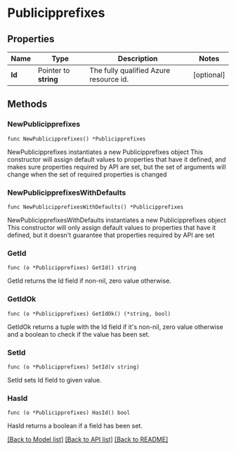 # Publicipprefixes

## Properties

Name | Type | Description | Notes
------------ | ------------- | ------------- | -------------
**Id** | Pointer to **string** | The fully qualified Azure resource id. | [optional] 

## Methods

### NewPublicipprefixes

`func NewPublicipprefixes() *Publicipprefixes`

NewPublicipprefixes instantiates a new Publicipprefixes object
This constructor will assign default values to properties that have it defined,
and makes sure properties required by API are set, but the set of arguments
will change when the set of required properties is changed

### NewPublicipprefixesWithDefaults

`func NewPublicipprefixesWithDefaults() *Publicipprefixes`

NewPublicipprefixesWithDefaults instantiates a new Publicipprefixes object
This constructor will only assign default values to properties that have it defined,
but it doesn't guarantee that properties required by API are set

### GetId

`func (o *Publicipprefixes) GetId() string`

GetId returns the Id field if non-nil, zero value otherwise.

### GetIdOk

`func (o *Publicipprefixes) GetIdOk() (*string, bool)`

GetIdOk returns a tuple with the Id field if it's non-nil, zero value otherwise
and a boolean to check if the value has been set.

### SetId

`func (o *Publicipprefixes) SetId(v string)`

SetId sets Id field to given value.

### HasId

`func (o *Publicipprefixes) HasId() bool`

HasId returns a boolean if a field has been set.


[[Back to Model list]](../README.md#documentation-for-models) [[Back to API list]](../README.md#documentation-for-api-endpoints) [[Back to README]](../README.md)


